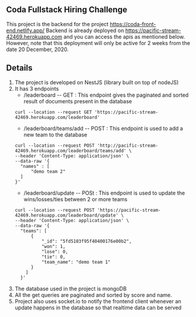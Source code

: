 ## Coda Fullstack Hiring Challenge
This project is the backend for the project https://coda-front-end.netlify.app/
Backend is already deployed on https://pacific-stream-42469.herokuapp.com and you can access the apis as mentioned below. However, note that this deployment will only be active for 2 weeks from the date 20 December, 2020.


## Details
1. The project is developed on NestJS (library built on top of nodeJS)
2. It has 3 endpoints
    *  /leaderboard -- GET : This endpoint gives the paginated and sorted result of documents present in the database
      ```
      curl --location --request GET 'https://pacific-stream-42469.herokuapp.com/leaderboard'
      ```
    *  /leaderboard/teams/add -- POST : This endpoint is used to add a new team to the database
      ```
      curl --location --request POST 'http://pacific-stream-42469.herokuapp.com/leaderboard/teams/add' \
      --header 'Content-Type: application/json' \
      --data-raw '{
        "names" : [
            "demo team 2"
        ]
      }'
      ```
    *  /leaderboard/update -- POSt : This endpoint is used to update the wins/losses/ties between 2 or more teams
      ```
      curl --location --request POST 'https://pacific-stream-42469.herokuapp.com/leaderboard/update' \
      --header 'Content-Type: application/json' \
      --data-raw '{
        "teams": [
            {
                "_id": "5fd5103f95f40400176e00b2",
                "won": 1,
                "lose": 0,
                "tie": 0,
                "team_name": "demo team 1"
            }
          ]
        }'
      ```
3. The database used in the project is mongoDB
4. All the get queries are paginated and sorted by score and name.
5. Project also uses socket.io to notify the frontend client whenever an update happens in the database so that realtime data can be served